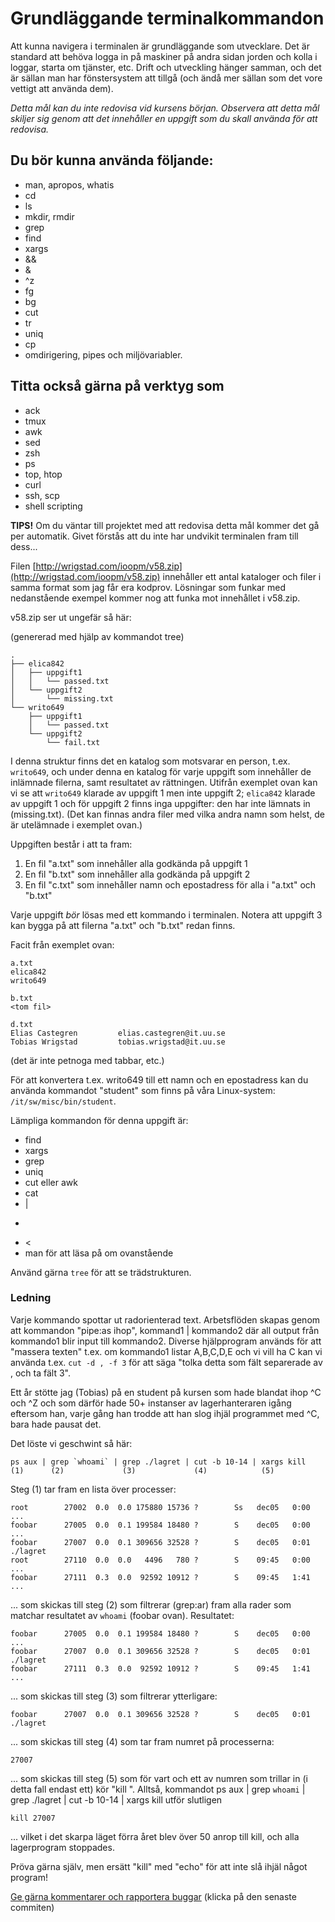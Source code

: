 # Grundläggande terminalkommandon

Att kunna navigera i terminalen är grundläggande som utvecklare.
Det är standard att behöva logga in på maskiner på andra sidan
jorden och kolla i loggar, starta om tjänster, etc. Drift och
utveckling hänger samman, och det är sällan man har fönstersystem
att tillgå (och ändå mer sällan som det vore vettigt att använda
dem).

_Detta mål kan du inte redovisa vid kursens början. Observera att
detta mål skiljer sig genom att det innehåller en uppgift som du
skall använda för att redovisa._


## Du bör kunna använda följande:

* man, apropos, whatis
* cd
* ls
* mkdir, rmdir
* grep
* find
* xargs
* \&\&
* \&
* \^z
* fg
* bg
* cut
* tr
* uniq
* cp
* omdirigering, pipes och miljövariabler.


## Titta också gärna på verktyg som

* ack
* tmux
* awk
* sed
* zsh
* ps
* top, htop
* curl
* ssh, scp
* shell scripting


**TIPS!** Om du väntar till projektet med att redovisa detta mål
kommer det gå per automatik. Givet förstås att du inte har
undvikit terminalen fram till dess...


Filen [http://wrigstad.com/ioopm/v58.zip](http://wrigstad.com/ioopm/v58.zip) innehåller ett
antal kataloger och filer i samma format som jag får era kodprov.
Lösningar som funkar med nedanstående exempel kommer nog att funka
mot innehållet i v58.zip.

v58.zip ser ut ungefär så här:

(genererad med hjälp av kommandot tree)

``` 
.
├── elica842
│   ├── uppgift1
│   │   └── passed.txt
│   └── uppgift2
│       └── missing.txt
└── writo649
    ├── uppgift1
    │   └── passed.txt
    └── uppgift2
        └── fail.txt
```

I denna struktur finns det en katalog som motsvarar en person,
t.ex. `writo649`, och under denna en katalog för varje uppgift som
innehåller de inlämnade filerna, samt resultatet av rättningen.
Utifrån exemplet ovan kan vi se att `writo649` klarade av uppgift 1
men inte uppgift 2; `elica842` klarade av uppgift 1 och för uppgift
2 finns inga uppgifter: den har inte lämnats in (missing.txt).
(Det kan finnas andra filer med vilka andra namn som helst, de är
utelämnade i exemplet ovan.)

Uppgiften består i att ta fram:

1. En fil "a.txt" som innehåller alla godkända på uppgift 1
2. En fil "b.txt" som innehåller alla godkända på uppgift 2
3. En fil "c.txt" som innehåller namn och epostadress för alla i "a.txt" och "b.txt"

Varje uppgift _bör_ lösas med ett kommando i terminalen. Notera att
uppgift 3 kan bygga på att filerna "a.txt" och "b.txt" redan finns.

Facit från exemplet ovan:
```
a.txt
elica842
writo649

b.txt
<tom fil>

d.txt
Elias Castegren         elias.castegren@it.uu.se
Tobias Wrigstad         tobias.wrigstad@it.uu.se
```

(det är inte petnoga med tabbar, etc.)

För att konvertera t.ex. writo649 till ett namn och en epostadress
kan du använda kommandot "student" som finns på våra Linux-system:
`/it/sw/misc/bin/student`.

Lämpliga kommandon för denna uppgift är:

* find
* xargs
* grep
* uniq
* cut eller awk
* cat
* |
* >
* <
* man för att läsa på om ovanstående

Använd gärna `tree` för att se trädstrukturen.

### Ledning

Varje kommando spottar ut radorienterad text. Arbetsflöden skapas
genom att kommandon "pipe:as ihop", kommand1 | kommando2 där all
output från kommando1 blir input till kommando2. Diverse
hjälpprogram används för att "massera texten" t.ex. om kommando1
listar A,B,C,D,E och vi vill ha C kan vi använda t.ex. `cut -d , -f 3`
för att säga "tolka detta som fält separerade av , och ta fält 3".

Ett år stötte jag (Tobias) på en student på kursen som hade blandat
ihop ^C och ^Z och som därför hade 50+ instanser av
lagerhanteraren igång eftersom han, varje gång han trodde att han
slog ihjäl programmet med ^C, bara hade pausat det.

Det löste vi geschwint så här:

    ps aux | grep `whoami` | grep ./lagret | cut -b 10-14 | xargs kill
    (1)      (2)             (3)             (4)            (5)

Steg (1) tar fram en lista över processer:

    root        27002  0.0  0.0 175880 15736 ?        Ss   dec05   0:00 ...
    foobar      27005  0.0  0.1 199584 18480 ?        S    dec05   0:00 ...
    foobar      27007  0.0  0.1 309656 32528 ?        S    dec05   0:01 ./lagret
    root        27110  0.0  0.0   4496   780 ?        S    09:45   0:00 ...
    foobar      27111  0.3  0.0  92592 10912 ?        S    09:45   1:41 ...

... som skickas till steg (2) som filtrerar (grep:ar) fram alla
rader som matchar resultatet av `whoami` (foobar ovan). Resultatet:

    foobar      27005  0.0  0.1 199584 18480 ?        S    dec05   0:00 ...
    foobar      27007  0.0  0.1 309656 32528 ?        S    dec05   0:01 ./lagret
    foobar      27111  0.3  0.0  92592 10912 ?        S    09:45   1:41 ...

... som skickas till steg (3) som filtrerar ytterligare:

    foobar      27007  0.0  0.1 309656 32528 ?        S    dec05   0:01 ./lagret

... som skickas till steg (4) som tar fram numret på processerna:

    27007

... som skickas till steg (5) som för vart och ett av numren som
trillar in (i detta fall endast ett) kör "kill <numret>". Alltså,
kommandot ps aux | grep `whoami` | grep ./lagret | cut -b 10-14 |
xargs kill utför slutligen

    kill 27007

... vilket i det skarpa läget förra året blev över 50 anrop till
kill, och alla lagerprogram stoppades.

Pröva gärna själv, men ersätt "kill" med "echo" för att inte slå
ihjäl något program!

[Ge gärna kommentarer och rapportera buggar](https://github.com/IOOPM-UU/achievements/commits/master/V58.md) (klicka på den senaste commiten)
